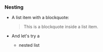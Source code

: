 ### Nesting

* A list item with a blockquote:

  > This is a blockquote
  > inside a list item.

* And let's try a 
  * nested list
